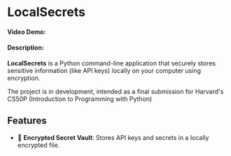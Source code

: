# LocalSecrets

#### Video Demo: <URL HERE>
#### Description:

**LocalSecrets** is a Python command-line application that securely stores sensitive information (like API keys) locally on your computer using encryption. 

The project is in development, intended as a final submission for Harvard's CS50P (Introduction to Programming with Python)


## Features

- 🔐 **Encrypted Secret Vault**: Stores API keys and secrets in a locally encrypted file.

